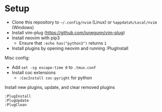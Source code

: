 # Setup

* Clone this repository to `~/.config/nvim` (Linux) or `%appdata%/Local/nvim` (Windows)
* Install vim-plug (https://github.com/junegunn/vim-plug)
* Install neovim with pip3
  * Ensure that `:echo has("python3")` returns `1`
* Install plugins by opening neovim and running :PlugInstall

Misc config:
* Add `set -sg escape-time 0` to `.tmux.conf`
* Install coc extensions
  * `:CocInstall coc-pyright` for python

Install new plugins, update, and clear removed plugins
```
:PlugInstall
:PlugUpdate
:PlugClean
```
